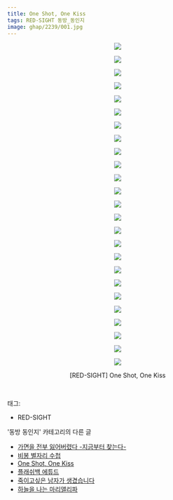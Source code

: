```yaml
---
title: One Shot, One Kiss
tags: RED-SIGHT 동방_동인지
image: ghap/2239/001.jpg
---
```

<div class="article">
<p style="text-align: center; clear: none; float: none;"><img src="{{ site.nasurl }}/ghap/2239/001.jpg"/></p>
<p style="text-align: center; clear: none; float: none;"><img src="{{ site.nasurl }}/ghap/2239/002.jpg"/></p>
<p style="text-align: center; clear: none; float: none;"><img src="{{ site.nasurl }}/ghap/2239/003.jpg"/></p>
<p style="text-align: center; clear: none; float: none;"><img src="{{ site.nasurl }}/ghap/2239/004.jpg"/></p>
<p style="text-align: center; clear: none; float: none;"><img src="{{ site.nasurl }}/ghap/2239/005.jpg"/></p>
<p style="text-align: center; clear: none; float: none;"><img src="{{ site.nasurl }}/ghap/2239/006.jpg"/></p>
<p style="text-align: center; clear: none; float: none;"><img src="{{ site.nasurl }}/ghap/2239/007.jpg"/></p>
<p style="text-align: center; clear: none; float: none;"><img src="{{ site.nasurl }}/ghap/2239/008.jpg"/></p>
<p style="text-align: center; clear: none; float: none;"><img src="{{ site.nasurl }}/ghap/2239/009.jpg"/></p>
<p style="text-align: center; clear: none; float: none;"><img src="{{ site.nasurl }}/ghap/2239/010.jpg"/></p>
<p style="text-align: center; clear: none; float: none;"><img src="{{ site.nasurl }}/ghap/2239/011.jpg"/></p>
<p style="text-align: center; clear: none; float: none;"><img src="{{ site.nasurl }}/ghap/2239/012.jpg"/></p>
<p style="text-align: center; clear: none; float: none;"><img src="{{ site.nasurl }}/ghap/2239/013.jpg"/></p>
<p style="text-align: center; clear: none; float: none;"><img src="{{ site.nasurl }}/ghap/2239/014.jpg"/></p>
<p style="text-align: center; clear: none; float: none;"><img src="{{ site.nasurl }}/ghap/2239/015.jpg"/></p>
<p style="text-align: center; clear: none; float: none;"><img src="{{ site.nasurl }}/ghap/2239/016.jpg"/></p>
<p style="text-align: center; clear: none; float: none;"><img src="{{ site.nasurl }}/ghap/2239/017.jpg"/></p>
<p style="text-align: center; clear: none; float: none;"><img src="{{ site.nasurl }}/ghap/2239/018.jpg"/></p>
<p style="text-align: center; clear: none; float: none;"><img src="{{ site.nasurl }}/ghap/2239/019.jpg"/></p>
<p style="text-align: center; clear: none; float: none;"><img src="{{ site.nasurl }}/ghap/2239/020.jpg"/></p>
<p style="text-align: center; clear: none; float: none;"><img src="{{ site.nasurl }}/ghap/2239/021.jpg"/></p>
<p style="text-align: center; clear: none; float: none;"><img src="{{ site.nasurl }}/ghap/2239/022.jpg"/></p>
<p style="text-align: center; clear: none; float: none;"><img src="{{ site.nasurl }}/ghap/2239/023.jpg"/></p>
<p style="text-align: center; clear: none; float: none;"><img src="{{ site.nasurl }}/ghap/2239/024.jpg"/></p>
<p style="text-align: center; clear: none; float: none;"><img src="{{ site.nasurl }}/ghap/2239/025.jpg"/></p>
<p style="text-align: center; clear: none; float: none;">[RED-SIGHT] One Shot, One Kiss</p>
<p><br/></p>
</div><div class="tagTrail">
<p>태그: </p>
<ul>
<li>RED-SIGHT</li>
</ul>
</div><div class="another">
<p>'동방 동인지' 카테고리의 다른 글</p>
<ul>
<li><a href="/2016-09-20-ghap_2241">가면을 전부 잃어버렸다 -지금부터 찾는다-</a></li>
<li><a href="/2016-09-20-ghap_2240">비봉 별자리 수첩</a></li>
<li><a href="/2016-09-20-ghap_2239">One Shot, One Kiss</a></li>
<li><a href="/2016-09-20-ghap_2238">플래쉬백 에튜드</a></li>
<li><a href="/2016-09-20-ghap_2236">죽이고싶은 남자가 생겼습니다</a></li>
<li><a href="/2016-09-20-ghap_2235">하늘을 나는 마리앨리파</a></li>
</ul>
</div><div class="cb_module cb_fluid">
<div class="cb_wrt cb_profile">
</div><!-- commentList close -->
</div>